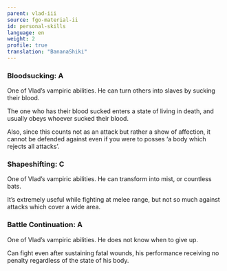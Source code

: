 ```yaml
---
parent: vlad-iii
source: fgo-material-ii
id: personal-skills
language: en
weight: 2
profile: true
translation: "BananaShiki"
---
```


### Bloodsucking: A

One of Vlad’s vampiric abilities. He can turn others into slaves by sucking their blood.

The one who has their blood sucked enters a state of living in death, and usually obeys whoever sucked their blood.

Also, since this counts not as an attack but rather a show of affection, it cannot be defended against even if you were to posses ‘a body which rejects all attacks’.

### Shapeshifting: C

One of Vlad’s vampiric abilities. He can transform into mist, or countless bats.

It’s extremely useful while fighting at melee range, but not so much against attacks which cover a wide area.

### Battle Continuation: A

One of Vlad’s vampiric abilities. He does not know when to give up.

Can fight even after sustaining fatal wounds, his performance receiving no penalty regardless of the state of his body.
